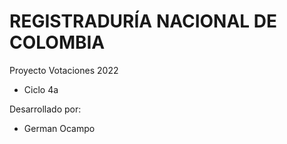 # REGISTRADURÍA NACIONAL DE COLOMBIA
Proyecto Votaciones 2022
- Ciclo 4a

Desarrollado por:
- German Ocampo

